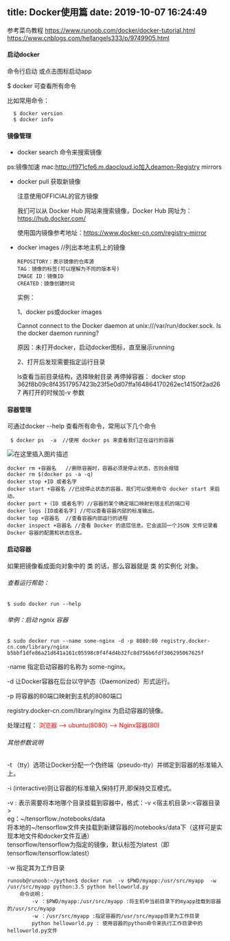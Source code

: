 title: Docker使用篇
date: 2019-10-07 16:24:49
---
参考菜鸟教程 https://www.runoob.com/docker/docker-tutorial.html
https://www.cnblogs.com/hellangels333/p/9749905.html
####  启动docker

 命令行启动 或点击图标启动app
 
 $ docker   可查看所有命令
 
 比如常用命令：
 
   ```
     $ docker version
     $ docker info

  ```
  
#### 镜像管理
- docker search 命令来搜索镜像

ps:镜像加速 mac:http://f971cfe6.m.daocloud.io加入deamon-Registry mirrors

- docker pull  获取新镜像
	
  注意使用OFFICIAL的官方镜像
  
	我们可以从 Docker Hub 网站来搜索镜像，Docker Hub 网址为：
https://hub.docker.com/

	使用国内镜像参考地址：https://www.docker-cn.com/registry-mirror

- docker images   //列出本地主机上的镜像 

      REPOSITORY：表示镜像的仓库源
      TAG：镜像的标签(可以理解为不同的版本号)
      IMAGE ID：镜像ID
      CREATED：镜像创建时间

  实例：

  1、docker ps或docker images

  Cannot connect to the Docker daemon at unix:///var/run/docker.sock. Is the docker daemon running?

  原因：未打开docker，启动docker图标，直至展示running

  2、打开后发现需要指定运行目录

  ls查看当前目录结构，选择映射目录
  再停掉容器：
  docker stop  362f8b09c8f43517957423b23f5e0d07ffa164864170262ec14150f2ad267
  再打开的时候加-v 参数
  
#### 容器管理
可通过docker --help 查看所有命令，常用以下几个命令

	 $ docker ps  -a  //使用 docker ps 来查看我们正在运行的容器
	
![在这里插入图片描述](https://img-blog.csdnimg.cn/20190514152454652.png?x-oss-process=image/watermark,type_ZmFuZ3poZW5naGVpdGk,shadow_10,text_aHR0cHM6Ly9ibG9nLmNzZG4ubmV0L3N1cGVyX2NoZW5seQ==,size_16,color_FFFFFF,t_70)

	docker rm +容器名   //删除容器时，容器必须是停止状态，否则会报错
    docker rm $(docker ps -a -q)
    docker stop +ID 或者名字
    docker start +容器名 //已经停止状态的容器，我们可以使用命令 docker start 来启动。
    docker port +（ID 或者名字）//容器的某个确定端口映射到宿主机的端口号
    docker logs [ID或者名字] //可以查看容器内部的标准输出。  
    docker top +容器名  //查看容器内部运行的进程
    docker inspect +容器名 //查看 Docker 的底层信息。它会返回一个JSON 文件记录着 Docker 容器的配置和状态信息。
    
####  启动容器

如果把镜像看成面向对象中的 类 的话，那么容器就是 类 的实例化 对象。

###### 查看运行帮助：

	$ sudo docker run --help
  

###### 举例：启动 ngnix 容器

    $ sudo docker run --name some-nginx -d -p 8080:80 registry.docker-cn.com/library/nginx
	b5bbf1dfe86a21d641a161c05598c0f4f4d4b32fc8d756b6fdf306295067625f

-name 指定启动容器的名称为 some-nginx。

-d 让Docker容器在后台以守护态（Daemonized）形式运行。

-p 将容器的80端口映射到主机的8080端口

registry.docker-cn.com/library/nginx 为启动容器的镜像。


处理过程： <font color=red>
浏览器 –> ubuntu(8080) –> Nginx容器(80)</font>

###### 其他参数说明
  -t （tty）选项让Docker分配一个伪终端（pseudo-tty）并绑定到容器的标准输入上。
  
  -i (interactive)则让容器的标准输入保持打开,即保持交互模式。 
   
  -v  :   表示需要将本地哪个目录挂载到容器中，格式：-v <宿主机目录>:<容器目录>	     
   eg：~/tensorflow:/notebooks/data      
   将本地的~/tensorflow文件夹挂载到新建容器的/notebooks/data下（这样可是实现本地文件和docker文件互通）   
   tensorflow/tensorflow为指定的镜像，默认标签为latest（即tensorflow/tensorflow:latest）
   
   -w  指定其为工作目录


	runoob@runoob:~/python$ docker run  -v $PWD/myapp:/usr/src/myapp  -w /usr/src/myapp python:3.5 python helloworld.py
		命令说明：
			-v ：$PWD/myapp:/usr/src/myapp :将主机中当前目录下的myapp挂载到容器的/usr/src/myapp
			-w ：/usr/src/myapp :指定容器的/usr/src/myapp目录为工作目录
			python helloworld.py : 使用容器的python命令来执行工作目录中的helloworld.py文件


